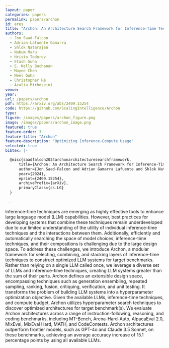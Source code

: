 ```yaml
---
layout: paper
categories: papers
permalink: papers/archon
id: ares
title: "Archon: An Architecture Search Framework for Inference-Time Techniques"
authors: 
  - Jon Saad-Falcon
  - Adrian Lafuente Gamarra
  - Shlok Natarajan
  - Nahum Maru
  - Hristo Todorov
  - Etash Guha
  - E. Kelly Buchanan
  - Mayee Chen
  - Neel Guha
  - Christopher Ré
  - Azalia Mirhoseini
venue: 
year: 
url: /papers/archon
pdf: https://arxiv.org/abs/2409.15254
code: https://github.com/ScalingIntelligence/Archon
type: 
figure: /images/papers/archon_figure.png
image: /images/papers/archon_image.png
featured: true
feature-order: 3
feature-title: "Archon"
feature-description: "Optimizing Inference-Compute Usage"
selected: true
bibtex: |-

  @misc{saadfalcon2024archonarchitecturesearchframework,
      title={Archon: An Architecture Search Framework for Inference-Time Techniques}, 
      author={Jon Saad-Falcon and Adrian Gamarra Lafuente and Shlok Natarajan and Nahum Maru and Hristo Todorov and Etash Guha and E. Kelly Buchanan and Mayee Chen and Neel Guha and Christopher Ré and Azalia Mirhoseini},
      year={2024},
      eprint={2409.15254},
      archivePrefix={arXiv},
      primaryClass={cs.LG}
  }
  
---
```


Inference-time techniques are emerging as highly effective tools to enhance large language model (LLM) capabilities. However, best practices for developing systems that combine these techniques remain underdeveloped due to our limited understanding of the utility of individual inference-time techniques and the interactions between them. Additionally, efficiently and automatically searching the space of model choices, inference-time techniques, and their compositions is challenging due to the large design space. To address these challenges, we introduce Archon, a modular framework for selecting, combining, and stacking layers of inference-time techniques to construct optimized LLM systems for target benchmarks. Rather than relying on a single LLM called once, we leverage a diverse set of LLMs and inference-time techniques, creating LLM systems greater than the sum of their parts. Archon defines an extensible design space, encompassing techniques such as generation ensembling, repeated sampling, ranking, fusion, critiquing, verification, and unit testing. It transforms the problem of building LLM systems into a hyperparameter optimization objective. Given the available LLMs, inference-time techniques, and compute budget, Archon utilizes hyperparameter search techniques to discover optimized architectures for target benchmark(s). We evaluate Archon architectures across a range of instruction-following, reasoning, and coding benchmarks, including MT-Bench, Arena-Hard-Auto, AlpacaEval 2.0, MixEval, MixEval Hard, MATH, and CodeContests. Archon architectures outperform frontier models, such as GPT-4o and Claude 3.5 Sonnet, on these benchmarks, achieving an average accuracy increase of 15.1 percentage points by using all available LLMs.
